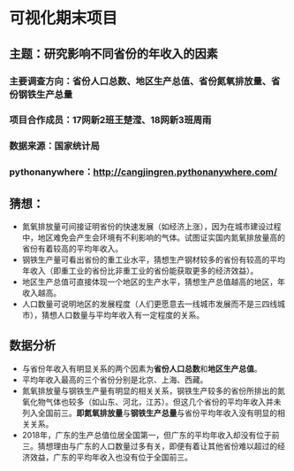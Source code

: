 # 可视化期末项目

## 主题：研究影响不同省份的年收入的因素
### 主要调查方向：省份人口总数、地区生产总值、省份氮氧排放量、省份钢铁生产总量
### 项目合作成员：17网新2班王楚滢、18网新3班周雨
### 数据来源：国家统计局
### pythonanywhere：http://cangjingren.pythonanywhere.com/

## 猜想：
- 氮氧排放量可间接证明省份的快速发展（如经济上涨），因为在城市建设过程中，地区难免会产生会环境有不利影响的气体。试图证实国内氮氧排放量高的省份有着较高的平均年收入。
- 钢铁生产量可看出省份的重工业水平，猜想生产钢材较多的省份有较高的平均年收入（即重工业的省份比非重工业的省份能获取更多的经济效益）。
- 地区生产总值可直接体现一个地区的生产水平，猜想生产总值越高的地区，年收入越高。
- 人口数量可说明地区的发展程度（人们更愿意去一线城市发展而不是三四线城市），猜想人口数量与平均年收入有一定程度的关系。

## 数据分析
- 与省份年收入有明显关系的两个因素为**省份人口总数**和**地区生产总值**。
- 平均年收入最高的三个省份分别是北京、上海、西藏。
- 氮氧排放量与钢铁生产量有明显的相关关系，钢铁生产较多的省份所排出的氮氧化物气体也较多（如山东、河北，江苏）。但这几个省份的平均年收入并未列入全国前三。**即氮氧排放量**与**钢铁生产总量**与省份平均年收入没有明显的相关关系。
- 2018年，广东的生产总值位居全国第一，但广东的平均年收入却没有位于前三。猜想理由与广东的人口数量过多有关，即便有着让其他省份难以超过的经济效益，广东的平均年收入也没有位于全国前三。

